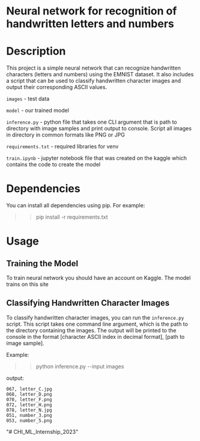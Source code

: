 # Neural network for recognition of handwritten letters and numbers

# Description

This project is a simple neural network that can recognize handwritten characters (letters and numbers) using the EMNIST dataset. It also includes a script that can be used to classify handwritten character images and output their corresponding ASCII values.

`images` - test data

`model` - our trained model

`inference.py` - python file that takes one CLI argument that is path to
directory with image samples and print output to console. Script all images in directory in common formats like PNG or JPG

`requirements.txt` - required libraries for venv

`train.ipynb` - jupyter notebook file that was created on the kaggle which contains the code to create the model

# Dependencies

You can install all dependencies using pip. For example:

> > pip install -r requirements.txt

# Usage

## Training the Model

To train neural network you should have an account on Kaggle. The model trains on this site

## Classifying Handwritten Character Images

To classify handwritten character images, you can run the `inference.py` script. This script takes one command line argument, which is the path to the directory containing the images. The output will be printed to the console in the format [character ASCII index in decimal format], [path to image sample].

Example:

> > python inference.py --input images

output:

```
067, letter_C.jpg
068, letter_D.png
070, letter_F.png
072, letter_H.png
078, letter_N.jpg
051, number_3.png
053, number_5.png
```
"# CHI_ML_Internship_2023" 
